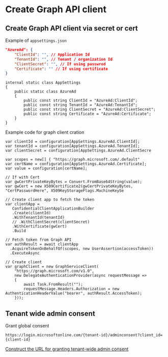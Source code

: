

# Create Graph API client 

## Create Graph API client via secret or cert

Example of `appsettings.json`
``` Json
"AzureAd": {
    "ClientId": "", // Application Id
    "TenantId": "", // Tenant / organization Id
    "ClientSecret": "", // If using passwrod
    "Certificate": "" // If using certificate
}

```

``` CSharp
internal static class AppSettings
{
    public static class AzureAd
    {
        public const string ClientId = "AzureAd:ClientId";
        public const string TenantId = "AzureAd:TenantId";
        public const string ClientSecret = "AzureAd:ClientSecret";
        public const string Certificate = "AzureAd:Certificate";
    }
}
```

Example code for graph client cration
``` CSharp
var clientId = configuration[AppSettings.AzureAd.ClientId];
var tenantId = configuration[AppSettings.AzureAd.TenantId];
var clientSecret = configuration[AppSettings.AzureAd.ClientSecre

var scopes = new[] { "https://graph.microsoft.com/.default"
var certName = configuration[AppSettings.AzureAd.Certificate];
var value = configuration[certName];

// If with Cert
var gwCertPrivateKeyBytes = Convert.FromBase64String(value);
var gwCert = new X509Certificate2(gwCertPrivateKeyBytes, "CertPasswordHere", X509KeyStorageFlags.MachineKeySe

// Create client app to fetch the token
var clientApp =
   ConfidentialClientApplicationBuilder
   .Create(clientId)
   .WithTenantId(tenantId)
   // .WithClientSecret(clientSecret)
   .WithCertificate(gwCert)
   .Build

// Fetch token from Graph API
var authResult = await clientApp
  .AcquireTokenOnBehalfOf(scopes, new UserAssertion(accessToken))
  .ExecuteAsync
  
// Create client
var graphClient = new GraphServiceClient(
    "https://graph.microsoft.com/v1.0",
    new DelegateAuthenticationProvider(async requestMessage =>
    {
        await Task.FromResult("");
        requestMessage.Headers.Authorization = new AuthenticationHeaderValue("bearer", authResult.AccessToken);
    }));
```

## Tenant wide admin consent

Grant global consent
```
https://login.microsoftonline.com/{tenant-id}/adminconsent?client_id={client-id}
```

[Construct the URL for granting tenant-wide admin consent](https://docs.microsoft.com/en-us/azure/active-directory/manage-apps/grant-admin-consent#construct-the-url-for-granting-tenant-wide-admin-consent)
